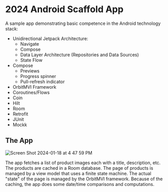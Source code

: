 # 2024 Android Scaffold App

A sample app demonstrating basic competence in the Android technology stack:

* Unidirectional Jetpack Architecture:
  - Navigate
  - Compose
  - Data Layer Architecture (Repositories and Data Sources)
  - State Flow
* Compose
  - Previews
  - Progress spinner
  - Pull-refresh indicator
* OrbitMVI Framework
* Coroutines/Flows
* Coin
* Hilt
* Room
* Retrofit
* JUnit
* Mockk

## The App

![Screen Shot 2024-01-18 at 4 47 59 PM](https://github.com/dgoldhirsch/android-2024/assets/101699/9b042461-c57a-401b-9fa8-72815c908e60)

The app fetches a list of product images each with a title, description, etc.  The products are cached in a Room database.  The page of products is managed by a view model that uses a finite state machine.  The actual "state" of the page is managed by the OrbitMVI framework.  Because of the caching, the app does some date/time comparisons and computations.
